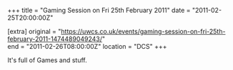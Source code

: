 +++
title = "Gaming Session on Fri 25th February 2011"
date = "2011-02-25T20:00:00Z"

[extra]
original = "https://uwcs.co.uk/events/gaming-session-on-fri-25th-february-2011-1474489049243/"    
end = "2011-02-26T08:00:00Z"
location = "DCS"
+++

It's full of Games and stuff.

